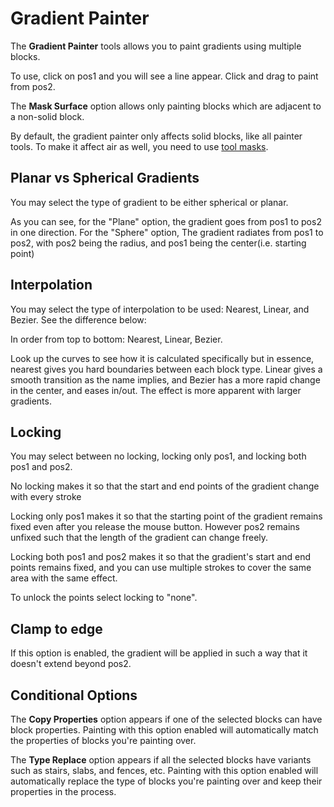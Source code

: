 # Gradient Painter

The **Gradient Painter** tools allows you to paint gradients using multiple blocks.

To use, click on pos1 and you will see a line appear. Click and drag to paint from pos2. 

The **Mask Surface** option allows only painting blocks which are adjacent to a non-solid block.

By default, the gradient painter only affects solid blocks, like all painter tools. To make it affect air as well, you need to use [tool masks](/editor/windows/toolmasks.md).

## Planar vs Spherical Gradients

You may select the type of gradient to be either spherical or planar.

As you can see, for the "Plane" option, the gradient goes from pos1 to pos2 in one direction. For the "Sphere" option, The gradient radiates from pos1 to pos2, with pos2 being the radius, and pos1 being the center(i.e. starting point)

## Interpolation

You may select the type of interpolation to be used: Nearest, Linear, and Bezier. See the difference below:

In order from top to bottom: Nearest, Linear, Bezier.

Look up the curves to see how it is calculated specifically but in essence, nearest gives you hard boundaries between each block type. Linear gives a smooth transition as the name implies, and Bezier has a more rapid change in the center, and eases in/out. The effect is more apparent with larger gradients.

## Locking

You may select between no locking, locking only pos1, and locking both pos1 and pos2. 

No locking makes it so that the start and end points of the gradient change with every stroke

Locking only pos1 makes it so that the starting point of the gradient remains fixed even after you release the mouse button. However pos2 remains unfixed such that the length of the gradient can change freely.

Locking both pos1 and pos2 makes it so that the gradient's start and end points remains fixed, and you can use multiple strokes to cover the same area with the same effect.

To unlock the points select locking to "none".

## Clamp to edge

If this option is enabled, the gradient will be applied in such a way that it doesn't extend beyond pos2.

## Conditional Options
The **Copy Properties** option appears if one of the selected blocks can have block properties. 
Painting with this option enabled will automatically match the properties of blocks you're painting over.

The **Type Replace** option appears if all the selected blocks have variants such as stairs, slabs, and fences, etc. Painting with this option enabled will automatically replace the type of blocks you're painting over and keep their properties in the process.